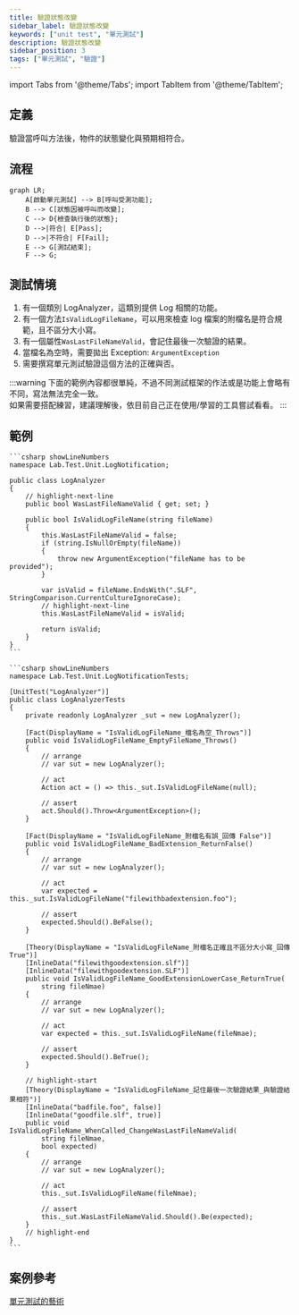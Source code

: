 ```yaml
---
title: 驗證狀態改變
sidebar_label: 驗證狀態改變
keywords: ["unit test", "單元測試"]
description: 驗證狀態改變
sidebar_position: 3
tags: ["單元測試", "驗證"]
---
```


import Tabs from '@theme/Tabs';
import TabItem from '@theme/TabItem';

## 定義
驗證當呼叫方法後，物件的狀態變化與預期相符合。

## 流程
```mermaid
graph LR;
    A[啟動單元測試] --> B[呼叫受測功能];
    B --> C[狀態因被呼叫而改變];
    C --> D{檢查執行後的狀態};
    D -->|符合| E[Pass];
    D -->|不符合| F[Fail];
    E --> G[測試結束];
    F --> G;
```

## 測試情境

1. 有一個類別 LogAnalyzer，這類別提供 Log 相關的功能。
2. 有一個方法`IsValidLogFileName`，可以用來檢查 log 檔案的附檔名是符合規範，且不區分大小寫。
3. 有一個屬性`WasLastFileNameValid`，會記住最後一次驗證的結果。
4. 當檔名為空時，需要拋出 Exception: `ArgumentException`
5. 需要撰寫單元測試驗證這個方法的正確與否。

:::warning
下面的範例內容都很單純，不過不同測試框架的作法或是功能上會略有不同，寫法無法完全一致。  
如果需要搭配練習，建議理解後，依目前自己正在使用/學習的工具嘗試看看。
:::

## 範例

<Tabs>
  <TabItem value="LogAnalyzer" label="LogAnalyzer" default>

    ```csharp showLineNumbers
    namespace Lab.Test.Unit.LogNotification;

    public class LogAnalyzer
    {
        // highlight-next-line
        public bool WasLastFileNameValid { get; set; }

        public bool IsValidLogFileName(string fileName)
        {
            this.WasLastFileNameValid = false;
            if (string.IsNullOrEmpty(fileName))
            {
                throw new ArgumentException("fileName has to be provided");
            }

            var isValid = fileName.EndsWith(".SLF", StringComparison.CurrentCultureIgnoreCase);
            // highlight-next-line
            this.WasLastFileNameValid = isValid;

            return isValid;
        }
    }
    ```
  </TabItem>

  <TabItem value="LogAnalyzerTests" label="LogAnalyzerTests">

    ```csharp showLineNumbers
    namespace Lab.Test.Unit.LogNotificationTests;

    [UnitTest("LogAnalyzer")]
    public class LogAnalyzerTests
    {
        private readonly LogAnalyzer _sut = new LogAnalyzer();

        [Fact(DisplayName = "IsValidLogFileName_檔名為空_Throws")]
        public void IsValidLogFileName_EmptyFileName_Throws()
        {
            // arrange
            // var sut = new LogAnalyzer();

            // act
            Action act = () => this._sut.IsValidLogFileName(null);

            // assert
            act.Should().Throw<ArgumentException>();
        }

        [Fact(DisplayName = "IsValidLogFileName_附檔名有誤_回傳 False")]
        public void IsValidLogFileName_BadExtension_ReturnFalse()
        {
            // arrange
            // var sut = new LogAnalyzer();

            // act
            var expected = this._sut.IsValidLogFileName("filewithbadextension.foo");

            // assert
            expected.Should().BeFalse();
        }

        [Theory(DisplayName = "IsValidLogFileName_附檔名正確且不區分大小寫_回傳 True")]
        [InlineData("filewithgoodextension.slf")]
        [InlineData("filewithgoodextension.SLF")]
        public void IsValidLogFileName_GoodExtensionLowerCase_ReturnTrue(
            string fileNmae)
        {
            // arrange
            // var sut = new LogAnalyzer();

            // act
            var expected = this._sut.IsValidLogFileName(fileNmae);

            // assert
            expected.Should().BeTrue();
        }

        // highlight-start
        [Theory(DisplayName = "IsValidLogFileName_記住最後一次驗證結果_與驗證結果相符")]
        [InlineData("badfile.foo", false)]
        [InlineData("goodfile.slf", true)]
        public void IsValidLogFileName_WhenCalled_ChangeWasLastFileNameValid(
            string fileNmae,
            bool expected)
        {
            // arrange
            // var sut = new LogAnalyzer();

            // act
            this._sut.IsValidLogFileName(fileNmae);

            // assert
            this._sut.WasLastFileNameValid.Should().Be(expected);
        }
        // highlight-end
    }
    ```
  </TabItem>
</Tabs>






## 案例參考
[單元測試的藝術](https://www.tenlong.com.tw/products/9789864342471?list_name=c-unit-test)